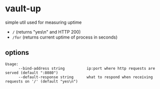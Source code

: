 # vault-up

simple util used for measuring uptime

* `/` (returns "yes\n" and HTTP 200)
* `/for` (returns current uptime of process in seconds)

## options
```
Usage:
      --bind-address string          ip:port where http requests are served (default ":8080")
      --default-response string      what to respond when receiving requests on '/' (default "yes\n")
```
